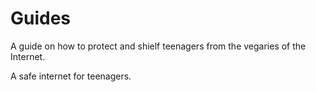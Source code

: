 # Guides

A guide on how to protect and shielf teenagers from the vegaries of the Internet.

A safe internet for teenagers.